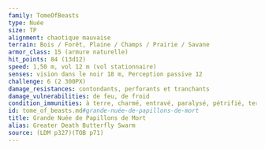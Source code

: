 ```yaml
---
family: TomeOfBeasts
type: Nuée
size: TP
alignment: chaotique mauvaise
terrain: Bois / Forêt, Plaine / Champs / Prairie / Savane
armor_class: 15 (armure naturelle)
hit_points: 84 (13d12)
speed: 1,50 m, vol 12 m (vol stationnaire)
senses: vision dans le noir 18 m, Perception passive 12
challenge: 6 (2 300PX)
damage_resistances: contondants, perforants et tranchants
damage_vulnerabilities: de feu, de froid
condition_immunities: à terre, charmé, entravé, paralysé, pétrifié, terrorisé
id: tome_of_beasts.md#grande-nuée-de-papillons-de-mort
title: Grande Nuée de Papillons de Mort
alias: Greater Death Butterfly Swarm
source: (LDM p327)(TOB p71)
---
```



